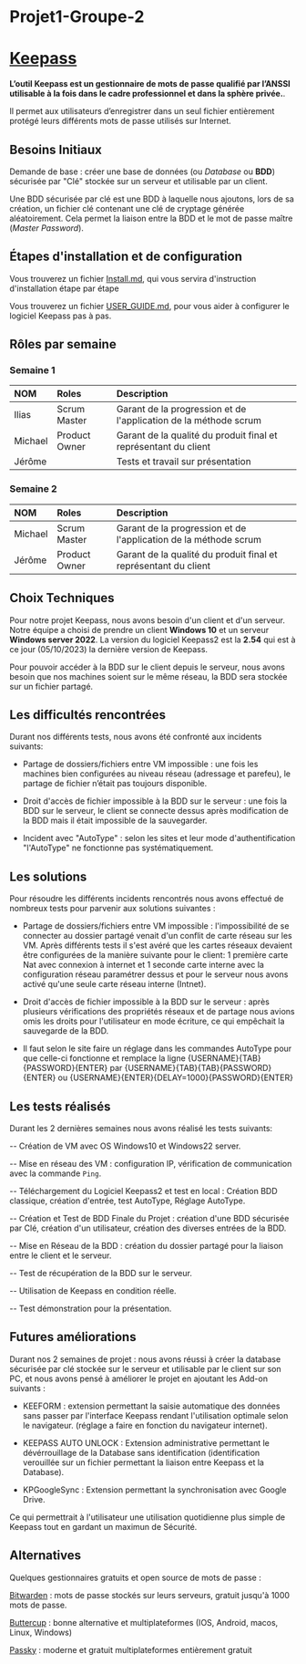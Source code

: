 # Projet1-Groupe-2 
# [Keepass](https://keepass.info/)
 
**L’outil Keepass est un gestionnaire de mots de passe qualifié par l’ANSSI utilisable à la fois dans le cadre professionnel et dans la sphère privée.**.

Il permet aux utilisateurs d’enregistrer dans un seul fichier entièrement protégé leurs différents mots de passe utilisés sur Internet.


## Besoins Initiaux

Demande de base : créer une base de données (ou _Database_ ou **BDD**) sécurisée par "Clé" stockée sur un serveur et utilisable par un client.

Une BDD sécurisée par clé est une BDD à laquelle nous ajoutons, lors de sa création, un fichier clé contenant une clé de cryptage générée aléatoirement. Cela permet la liaison entre la BDD et le mot de passe maître (_Master Password_).


## Étapes d'installation et de configuration

Vous trouverez un fichier [Install.md](https://github.com/iliasssss/Projet-Groupe-2/blob/main/Install.md), qui vous servira d'instruction d'installation étape par étape

Vous trouverez un fichier [USER_GUIDE.md](https://github.com/iliasssss/Projet-Groupe-2/blob/main/USER_GUIDE.md), pour vous aider à configurer le logiciel Keepass pas à pas.


##  Rôles par semaine

### Semaine 1 
| NOM | Roles | Description |
| :-- |:----- | :---------- |
| Ilias    | Scrum Master      | Garant de la progression et de l'application de la méthode scrum   |
|  Michael   | Product Owner   |  Garant de la qualité du produit final et représentant du client   |
|  Jérôme  |       |         Tests et travail sur présentation  |

### Semaine 2 
| NOM | Roles | Description |
| :-- |:----- | :---------- |
|  Michael | Scrum Master     |  Garant de la progression et de l'application de la méthode scrum   |
|  Jérôme  |  Product Owner   |  Garant de la qualité du produit final et représentant du client    |


##  Choix Techniques

Pour notre projet Keepass, nous avons besoin d'un client et d'un serveur. Notre équipe a choisi de prendre un client **Windows 10** et un serveur **Windows server 2022**.
La version du logiciel Keepass2 est la **2.54** qui est à ce jour (05/10/2023) la dernière version de Keepass.

Pour pouvoir accéder à la BDD sur le client depuis le serveur, nous avons besoin que nos machines soient sur le même réseau, la BDD sera stockée sur un fichier partagé. 


##  Les difficultés rencontrées

Durant nos différents tests, nous avons été confronté aux incidents suivants: 

 -  Partage de dossiers/fichiers entre VM impossible : une fois les machines bien configurées au niveau réseau (adressage et parefeu), le partage de fichier n’était pas toujours disponible.  
 
 -  Droit d'accès de fichier impossible à la BDD sur le serveur : une fois la BDD sur le serveur, le client se connecte dessus après modification de la BDD mais il était impossible de la sauvegarder.

 -  Incident avec "AutoType" : selon les sites et leur mode d'authentification "l'AutoType" ne fonctionne pas systématiquement.


##  Les solutions 

Pour résoudre les différents incidents rencontrés nous avons effectué de nombreux tests pour parvenir aux solutions suivantes :
 
 -  Partage de dossiers/fichiers entre VM impossible : l'impossibilité de se connecter au dossier partagé venait d'un conflit de carte réseau sur les VM. Après différents tests il s'est avéré que les cartes réseaux devaient être configurées de la manière suivante pour le client: 1 première carte Nat avec connexion à internet et 1 seconde carte interne avec la configuration réseau paramétrer dessus et pour le serveur nous avons activé qu'une seule carte réseau interne (Intnet).
 
 -  Droit d'accès de fichier impossible à la BDD sur le serveur : après plusieurs vérifications des propriétés réseaux et de partage nous avions omis les droits pour l'utilisateur en mode écriture, ce qui empêchait la sauvegarde de la BDD.
 
 -  Il faut selon le site faire un réglage dans les commandes AutoType pour que celle-ci fonctionne et remplace la ligne {USERNAME}{TAB}{PASSWORD}{ENTER} par {USERNAME}{TAB}{TAB}{PASSWORD}{ENTER} ou {USERNAME}{ENTER}{DELAY=1000}{PASSWORD}{ENTER} 


##  Les tests réalisés

Durant les 2 dernières semaines nous avons réalisé les tests suivants:

-- Création de VM avec OS Windows10 et Windows22 server.

-- Mise en réseau des VM : configuration IP, vérification de communication avec la commande `Ping`.

-- Téléchargement du Logiciel Keepass2 et test en local : Création BDD classique, création d'entrée, test AutoType, Réglage AutoType.

-- Création et Test de BDD Finale du Projet : création d'une BDD sécurisée par Clé, création d'un utilisateur, création des diverses entrées de la BDD.

-- Mise en Réseau de la BDD : création du dossier partagé pour la liaison entre le client et le serveur.

-- Test de récupération de la BDD sur le serveur.

-- Utilisation de Keepass en condition réelle.

-- Test démonstration pour la présentation.

##  Futures améliorations

Durant nos 2 semaines de projet : nous avons réussi à créer la database sécurisée par clé stockée sur le serveur et utilisable par le client sur son PC, et nous avons pensé à améliorer le projet en ajoutant les Add-on suivants :

  -  KEEFORM : extension permettant la saisie automatique des données sans passer par l'interface Keepass rendant l'utilisation optimale selon le navigateur. (réglage a faire en fonction du navigateur internet).

  -  KEEPASS AUTO UNLOCK : Extension administrative permettant le dévérrouillage de la Database sans identification (identification verouillée sur un fichier permettant la liaison entre Keepass et la Database).

  - KPGoogleSync : Extension permettant la synchronisation avec Google Drive.

Ce qui permettrait à l'utilisateur une utilisation quotidienne plus simple de Keepass tout en gardant un maximun de Sécurité.

## Alternatives 

Quelques gestionnaires gratuits et open source de mots de passe :

[Bitwarden](https://bitwarden.com) : mots de passe stockés sur leurs serveurs, gratuit jusqu'à 1000 mots de passe.

[Buttercup](https://buttercup.pw/) :  bonne alternative et multiplateformes (IOS, Android, macos, Linux, Windows)

[Passky](https://passky.org/?utm_source=bdmtools&utm_medium=siteweb&utm_campaign=passky) :  moderne et gratuit multiplateformes entièrement gratuit
